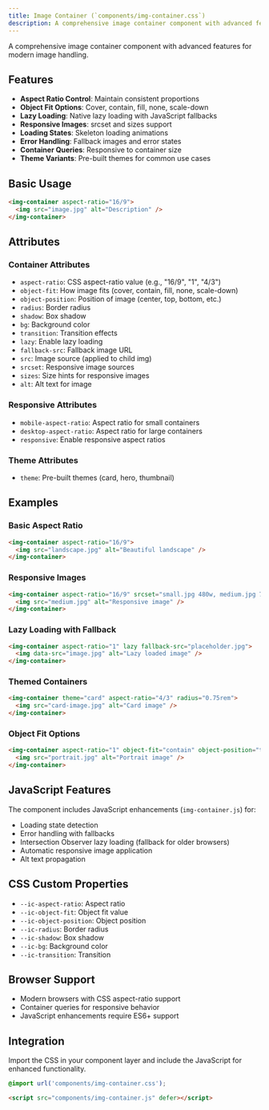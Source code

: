 ```yaml
---
title: Image Container (`components/img-container.css`)
description: A comprehensive image container component with advanced features for modern image handling.
---
```


A comprehensive image container component with advanced features for modern image handling.

## Features

- **Aspect Ratio Control**: Maintain consistent proportions
- **Object Fit Options**: Cover, contain, fill, none, scale-down
- **Lazy Loading**: Native lazy loading with JavaScript fallbacks
- **Responsive Images**: srcset and sizes support
- **Loading States**: Skeleton loading animations
- **Error Handling**: Fallback images and error states
- **Container Queries**: Responsive to container size
- **Theme Variants**: Pre-built themes for common use cases

## Basic Usage

```html
<img-container aspect-ratio="16/9">
  <img src="image.jpg" alt="Description" />
</img-container>
```

## Attributes

### Container Attributes

- `aspect-ratio`: CSS aspect-ratio value (e.g., "16/9", "1", "4/3")
- `object-fit`: How image fits (cover, contain, fill, none, scale-down)
- `object-position`: Position of image (center, top, bottom, etc.)
- `radius`: Border radius
- `shadow`: Box shadow
- `bg`: Background color
- `transition`: Transition effects
- `lazy`: Enable lazy loading
- `fallback-src`: Fallback image URL
- `src`: Image source (applied to child img)
- `srcset`: Responsive image sources
- `sizes`: Size hints for responsive images
- `alt`: Alt text for image

### Responsive Attributes

- `mobile-aspect-ratio`: Aspect ratio for small containers
- `desktop-aspect-ratio`: Aspect ratio for large containers
- `responsive`: Enable responsive aspect ratios

### Theme Attributes

- `theme`: Pre-built themes (card, hero, thumbnail)

## Examples

### Basic Aspect Ratio

```html
<img-container aspect-ratio="16/9">
  <img src="landscape.jpg" alt="Beautiful landscape" />
</img-container>
```

### Responsive Images

```html
<img-container aspect-ratio="16/9" srcset="small.jpg 480w, medium.jpg 768w, large.jpg 1024w" sizes="(max-width: 480px) 100vw, (max-width: 768px) 50vw, 33vw">
  <img src="medium.jpg" alt="Responsive image" />
</img-container>
```

### Lazy Loading with Fallback

```html
<img-container aspect-ratio="1" lazy fallback-src="placeholder.jpg">
  <img data-src="image.jpg" alt="Lazy loaded image" />
</img-container>
```

### Themed Containers

```html
<img-container theme="card" aspect-ratio="4/3" radius="0.75rem">
  <img src="card-image.jpg" alt="Card image" />
</img-container>
```

### Object Fit Options

```html
<img-container aspect-ratio="1" object-fit="contain" object-position="top">
  <img src="portrait.jpg" alt="Portrait image" />
</img-container>
```

## JavaScript Features

The component includes JavaScript enhancements (`img-container.js`) for:

- Loading state detection
- Error handling with fallbacks
- Intersection Observer lazy loading (fallback for older browsers)
- Automatic responsive image application
- Alt text propagation

## CSS Custom Properties

- `--ic-aspect-ratio`: Aspect ratio
- `--ic-object-fit`: Object fit value
- `--ic-object-position`: Object position
- `--ic-radius`: Border radius
- `--ic-shadow`: Box shadow
- `--ic-bg`: Background color
- `--ic-transition`: Transition

## Browser Support

- Modern browsers with CSS aspect-ratio support
- Container queries for responsive behavior
- JavaScript enhancements require ES6+ support

## Integration

Import the CSS in your component layer and include the JavaScript for enhanced functionality.

```css
@import url('components/img-container.css');
```

```html
<script src="components/img-container.js" defer></script>
```